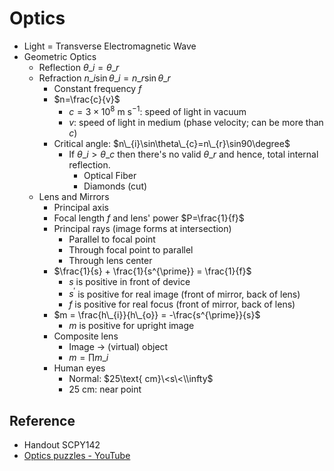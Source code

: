 # Optics

* Light = Transverse Electromagnetic Wave
* Geometric Optics
  * Reflection $\theta\_{i}=\theta\_{r}$
  * Refraction $n\_{i}\sin\theta\_{i}=n\_{r}\sin\theta\_{r}$
    * Constant frequency $f$
    * $n=\frac{c}{v}$
      * $c=3\times10^{8}\text{ m}\text{ s}^{-1}$: speed of light in vacuum
      * $v$: speed of light in medium (phase velocity; can be more than $c$)
    * Critical angle: $n\_{i}\sin\theta\_{c}=n\_{r}\sin90\degree$
      * If $\theta\_{i}>\theta\_{c}$ then there's no valid $\theta\_{r}$ and hence, total internal reflection.
        * Optical Fiber
        * Diamonds (cut)
  * Lens and Mirrors
    * Principal axis
    * Focal length $f$ and lens' power $P=\frac{1}{f}$
    * Principal rays (image forms at intersection)
      * Parallel to focal point
      * Through focal point to parallel
      * Through lens center
    * $\frac{1}{s} + \frac{1}{s^{\prime}} = \frac{1}{f}$
      * $s$ is positive in front of device
      * $s^{\prime}$ is positive for real image (front of mirror, back of lens)
      * $f$ is positive for real focus (front of mirror, back of lens)
    * $m = \frac{h\_{i}}{h\_{o}} = -\frac{s^{\prime}}{s}$
      * $m$ is positive for upright image
    * Composite lens
      * Image → (virtual) object
      * $m=\prod m\_{i}$
    * Human eyes
      * Normal: $25\text{ cm}\<s\<\\infty$
      * $25\text{ cm}$: near point

## Reference

* Handout SCPY142
* [Optics puzzles - YouTube](https://youtube.com/playlist?list=PLZHQObOWTQDMKqfyUvG2kTlYt-QQ2x-ui&si=KIIiJs4I-iDlFSS4)
